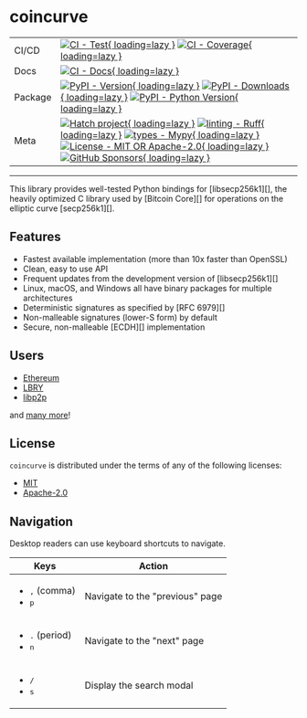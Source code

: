 # coincurve

| | |
| --- | --- |
| CI/CD | [![CI - Test](https://github.com/ofek/coincurve/actions/workflows/build.yml/badge.svg){ loading=lazy }](https://github.com/ofek/coincurve/actions/workflows/build.yml) [![CI - Coverage](https://img.shields.io/codecov/c/github/ofek/coincurve/master.svg?logo=codecov&logoColor=red){ loading=lazy }](https://codecov.io/github/ofek/coincurve) |
| Docs | [![CI - Docs](https://github.com/ofek/coincurve/actions/workflows/docs.yml/badge.svg){ loading=lazy }](https://github.com/ofek/coincurve/actions/workflows/docs.yml) |
| Package | [![PyPI - Version](https://img.shields.io/pypi/v/coincurve.svg?logo=pypi&label=PyPI&logoColor=gold){ loading=lazy }](https://pypi.org/project/coincurve/) [![PyPI - Downloads](https://img.shields.io/pypi/dm/coincurve.svg?color=blue&label=Downloads&logo=pypi&logoColor=gold){ loading=lazy }](https://pypi.org/project/coincurve/) [![PyPI - Python Version](https://img.shields.io/pypi/pyversions/coincurve.svg?logo=python&label=Python&logoColor=gold){ loading=lazy }](https://pypi.org/project/coincurve/) |
| Meta | [![Hatch project](https://img.shields.io/badge/%F0%9F%A5%9A-Hatch-4051b5.svg){ loading=lazy }](https://github.com/ofek/dep-sync) [![linting - Ruff](https://img.shields.io/endpoint?url=https://raw.githubusercontent.com/astral-sh/ruff/main/assets/badge/v2.json){ loading=lazy }](https://github.com/astral-sh/ruff) [![types - Mypy](https://img.shields.io/badge/types-Mypy-blue.svg){ loading=lazy }](https://github.com/python/mypy) [![License - MIT OR Apache-2.0](https://img.shields.io/badge/license-MIT%20OR%20Apache--2.0-9400d3.svg){ loading=lazy }](https://spdx.org/licenses/) [![GitHub Sponsors](https://img.shields.io/github/sponsors/ofek?logo=GitHub%20Sponsors&style=social){ loading=lazy }](https://github.com/sponsors/ofek) |

-----

This library provides well-tested Python bindings for [libsecp256k1][], the heavily optimized
C library used by [Bitcoin Core][] for operations on the elliptic curve [secp256k1][].

## Features

- Fastest available implementation (more than 10x faster than OpenSSL)
- Clean, easy to use API
- Frequent updates from the development version of [libsecp256k1][]
- Linux, macOS, and Windows all have binary packages for multiple architectures
- Deterministic signatures as specified by [RFC 6979][]
- Non-malleable signatures (lower-S form) by default
- Secure, non-malleable [ECDH][] implementation

## Users

- [Ethereum](https://ethereum.org)
- [LBRY](https://lbry.com)
- [libp2p](https://libp2p.io)

and [many more](users.md)!

## License

`coincurve` is distributed under the terms of any of the following licenses:

- [MIT](https://spdx.org/licenses/MIT.html)
- [Apache-2.0](https://spdx.org/licenses/Apache-2.0.html)

## Navigation

Desktop readers can use keyboard shortcuts to navigate.

| Keys | Action |
| --- | --- |
| <ul><li><kbd>,</kbd> (comma)</li><li><kbd>p</kbd></li></ul> | Navigate to the "previous" page |
| <ul><li><kbd>.</kbd> (period)</li><li><kbd>n</kbd></li></ul> | Navigate to the "next" page |
| <ul><li><kbd>/</kbd></li><li><kbd>s</kbd></li></ul> | Display the search modal |
